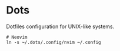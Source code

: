 # Dots

Dotfiles configuration for UNIX-like systems.

```
# Neovim
ln -s ~/.dots/.config/nvim ~/.config
```
